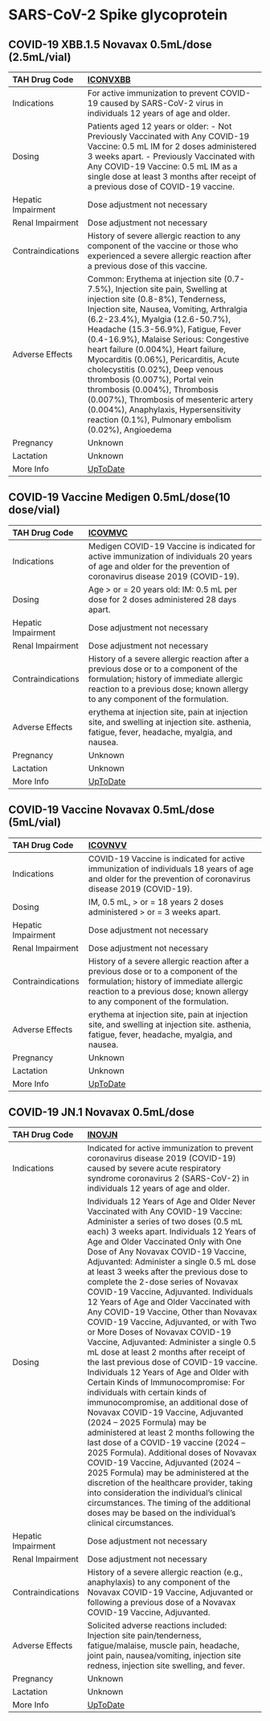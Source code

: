 # SARS-CoV-2 Spike glycoprotein

## COVID-19 XBB.1.5 Novavax 0.5mL/dose (2.5mL/vial)

| TAH Drug Code      | [ICONVXBB](https://www.tahsda.org.tw/drugs/hissearch.php?drug_code=ICONVXBB)                                                                                                                                                                                                                                                                                                                                                                                                                                                                                                                                      |
|:-------------------|:------------------------------------------------------------------------------------------------------------------------------------------------------------------------------------------------------------------------------------------------------------------------------------------------------------------------------------------------------------------------------------------------------------------------------------------------------------------------------------------------------------------------------------------------------------------------------------------------------------------|
| Indications        | For active immunization to prevent COVID-19 caused by SARS-CoV-2 virus in individuals 12 years of age and older.                                                                                                                                                                                                                                                                                                                                                                                                                                                                                                  |
| Dosing             | Patients aged 12 years or older: - Not Previously Vaccinated with Any COVID-19 Vaccine: 0.5 mL IM for 2 doses administered 3 weeks apart. - Previously Vaccinated with Any COVID-19 Vaccine: 0.5 mL IM as a single dose at least 3 months after receipt of a previous dose of COVID-19 vaccine.                                                                                                                                                                                                                                                                                                                   |
| Hepatic Impairment | Dose adjustment not necessary                                                                                                                                                                                                                                                                                                                                                                                                                                                                                                                                                                                     |
| Renal Impairment   | Dose adjustment not necessary                                                                                                                                                                                                                                                                                                                                                                                                                                                                                                                                                                                     |
| Contraindications  | History of severe allergic reaction to any component of the vaccine or those who experienced a severe allergic reaction after a previous dose of this vaccine.                                                                                                                                                                                                                                                                                                                                                                                                                                                    |
| Adverse Effects    | Common: Erythema at injection site (0.7-7.5%), Injection site pain, Swelling at injection site (0.8-8%), Tenderness, Injection site, Nausea, Vomiting, Arthralgia (6.2-23.4%), Myalgia (12.6-50.7%), Headache (15.3-56.9%), Fatigue, Fever (0.4-16.9%), Malaise Serious: Congestive heart failure (0.004%), Heart failure, Myocarditis (0.06%), Pericarditis, Acute cholecystitis (0.02%), Deep venous thrombosis (0.007%), Portal vein thrombosis (0.004%), Thrombosis (0.007%), Thrombosis of mesenteric artery (0.004%), Anaphylaxis, Hypersensitivity reaction (0.1%), Pulmonary embolism (0.02%), Angioedema |
| Pregnancy          | Unknown                                                                                                                                                                                                                                                                                                                                                                                                                                                                                                                                                                                                           |
| Lactation          | Unknown                                                                                                                                                                                                                                                                                                                                                                                                                                                                                                                                                                                                           |
| More Info          | [UpToDate](https://www.uptodate.com/contents/sars-cov-2-spike-glycoprotein-drug-information)                                                                                                                                                                                                                                                                                                                                                                                                                                                                                                                      |

## COVID-19 Vaccine Medigen 0.5mL/dose(10 dose/vial)

| TAH Drug Code      | [ICOVMVC](https://www.tahsda.org.tw/drugs/hissearch.php?drug_code=ICOVMVC)                                                                                                                                      |
|:-------------------|:----------------------------------------------------------------------------------------------------------------------------------------------------------------------------------------------------------------|
| Indications        | Medigen COVID-19 Vaccine is indicated for active immunization of individuals 20 years of age and older for the prevention of coronavirus disease 2019 (COVID-19).                                               |
| Dosing             | Age > or = 20 years old: IM: 0.5 mL per dose for 2 doses administered 28 days apart.                                                                                                                            |
| Hepatic Impairment | Dose adjustment not necessary                                                                                                                                                                                   |
| Renal Impairment   | Dose adjustment not necessary                                                                                                                                                                                   |
| Contraindications  | History of a severe allergic reaction after a previous dose or to a component of the formulation; history of immediate allergic reaction to a previous dose; known allergy to any component of the formulation. |
| Adverse Effects    | erythema at injection site, pain at injection site, and swelling at injection site. asthenia, fatigue, fever, headache, myalgia, and nausea.                                                                    |
| Pregnancy          | Unknown                                                                                                                                                                                                         |
| Lactation          | Unknown                                                                                                                                                                                                         |
| More Info          | [UpToDate](https://www.uptodate.com/contents/sars-cov-2-spike-glycoprotein-drug-information)                                                                                                                    |

## COVID-19 Vaccine Novavax 0.5mL/dose (5mL/vial)

| TAH Drug Code      | [ICOVNVV](https://www.tahsda.org.tw/drugs/hissearch.php?drug_code=ICOVNVV)                                                                                                                                      |
|:-------------------|:----------------------------------------------------------------------------------------------------------------------------------------------------------------------------------------------------------------|
| Indications        | COVID-19 Vaccine is indicated for active immunization of individuals 18 years of age and older for the prevention of coronavirus disease 2019 (COVID-19).                                                       |
| Dosing             | IM, 0.5 mL, > or = 18 years 2 doses administered > or = 3 weeks apart.                                                                                                                                          |
| Hepatic Impairment | Dose adjustment not necessary                                                                                                                                                                                   |
| Renal Impairment   | Dose adjustment not necessary                                                                                                                                                                                   |
| Contraindications  | History of a severe allergic reaction after a previous dose or to a component of the formulation; history of immediate allergic reaction to a previous dose; known allergy to any component of the formulation. |
| Adverse Effects    | erythema at injection site, pain at injection site, and swelling at injection site. asthenia, fatigue, fever, headache, myalgia, and nausea.                                                                    |
| Pregnancy          | Unknown                                                                                                                                                                                                         |
| Lactation          | Unknown                                                                                                                                                                                                         |
| More Info          | [UpToDate](https://www.uptodate.com/contents/sars-cov-2-spike-glycoprotein-drug-information)                                                                                                                    |

## COVID-19 JN.1 Novavax 0.5mL/dose

| TAH Drug Code      | [INOVJN](https://www.tahsda.org.tw/drugs/hissearch.php?drug_code=INOVJN)                                                                                                                                                                                                                                                                                                                                                                                                                                                                                                                                                                                                                                                                                                                                                                                                                                                                                                                                                                                                                                                                                                                                                                                                                                                                                                         |
|:-------------------|:---------------------------------------------------------------------------------------------------------------------------------------------------------------------------------------------------------------------------------------------------------------------------------------------------------------------------------------------------------------------------------------------------------------------------------------------------------------------------------------------------------------------------------------------------------------------------------------------------------------------------------------------------------------------------------------------------------------------------------------------------------------------------------------------------------------------------------------------------------------------------------------------------------------------------------------------------------------------------------------------------------------------------------------------------------------------------------------------------------------------------------------------------------------------------------------------------------------------------------------------------------------------------------------------------------------------------------------------------------------------------------|
| Indications        | Indicated for active immunization to prevent coronavirus disease 2019 (COVID-19) caused by severe acute respiratory syndrome coronavirus 2 (SARS-CoV-2) in individuals 12 years of age and older.                                                                                                                                                                                                                                                                                                                                                                                                                                                                                                                                                                                                                                                                                                                                                                                                                                                                                                                                                                                                                                                                                                                                                                                |
| Dosing             | Individuals 12 Years of Age and Older Never Vaccinated with Any COVID-19 Vaccine: Administer a series of two doses (0.5 mL each) 3 weeks apart. Individuals 12 Years of Age and Older Vaccinated Only with One Dose of Any Novavax COVID-19 Vaccine, Adjuvanted: Administer a single 0.5 mL dose at least 3 weeks after the previous dose to complete the 2-dose series of Novavax COVID-19 Vaccine, Adjuvanted. Individuals 12 Years of Age and Older Vaccinated with Any COVID-19 Vaccine, Other than Novavax COVID-19 Vaccine, Adjuvanted, or with Two or More Doses of Novavax COVID-19 Vaccine, Adjuvanted: Administer a single 0.5 mL dose at least 2 months after receipt of the last previous dose of COVID-19 vaccine. Individuals 12 Years of Age and Older with Certain Kinds of Immunocompromise: For individuals with certain kinds of immunocompromise, an additional dose of Novavax COVID-19 Vaccine, Adjuvanted (2024 – 2025 Formula) may be administered at least 2 months following the last dose of a COVID-19 vaccine (2024 –2025 Formula). Additional doses of Novavax COVID-19 Vaccine, Adjuvanted (2024 – 2025 Formula) may be administered at the discretion of the healthcare provider, taking into consideration the individual’s clinical circumstances. The timing of the additional doses may be based on the individual’s clinical circumstances. |
| Hepatic Impairment | Dose adjustment not necessary                                                                                                                                                                                                                                                                                                                                                                                                                                                                                                                                                                                                                                                                                                                                                                                                                                                                                                                                                                                                                                                                                                                                                                                                                                                                                                                                                    |
| Renal Impairment   | Dose adjustment not necessary                                                                                                                                                                                                                                                                                                                                                                                                                                                                                                                                                                                                                                                                                                                                                                                                                                                                                                                                                                                                                                                                                                                                                                                                                                                                                                                                                    |
| Contraindications  | History of a severe allergic reaction (e.g., anaphylaxis) to any component of the Novavax COVID-19 Vaccine, Adjuvanted or following a previous dose of a Novavax COVID-19 Vaccine, Adjuvanted.                                                                                                                                                                                                                                                                                                                                                                                                                                                                                                                                                                                                                                                                                                                                                                                                                                                                                                                                                                                                                                                                                                                                                                                   |
| Adverse Effects    | Solicited adverse reactions included: Injection site pain/tenderness, fatigue/malaise, muscle pain, headache, joint pain, nausea/vomiting, injection site redness, injection site swelling, and fever.                                                                                                                                                                                                                                                                                                                                                                                                                                                                                                                                                                                                                                                                                                                                                                                                                                                                                                                                                                                                                                                                                                                                                                           |
| Pregnancy          | Unknown                                                                                                                                                                                                                                                                                                                                                                                                                                                                                                                                                                                                                                                                                                                                                                                                                                                                                                                                                                                                                                                                                                                                                                                                                                                                                                                                                                          |
| Lactation          | Unknown                                                                                                                                                                                                                                                                                                                                                                                                                                                                                                                                                                                                                                                                                                                                                                                                                                                                                                                                                                                                                                                                                                                                                                                                                                                                                                                                                                          |
| More Info          | [UpToDate](https://www.uptodate.com/contents/sars-cov-2-spike-glycoprotein-drug-information)                                                                                                                                                                                                                                                                                                                                                                                                                                                                                                                                                                                                                                                                                                                                                                                                                                                                                                                                                                                                                                                                                                                                                                                                                                                                                     |


